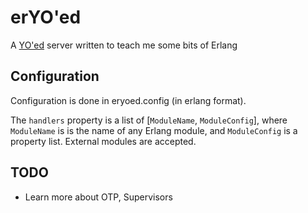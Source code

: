 # erYO'ed

A [YO'ed](https://github.com/mentionapp/yoed) server written to teach me some bits of Erlang

## Configuration

Configuration is done in eryoed.config (in erlang format).

The ``handlers`` property is a list of [`ModuleName`, `ModuleConfig`], where `ModuleName` is
is the name of any Erlang module, and `ModuleConfig` is a property list. External modules are accepted.

## TODO

 - Learn more about OTP, Supervisors

